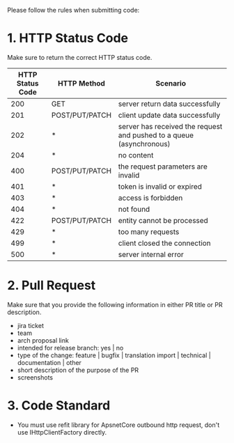 Please follow the rules when submitting code:

# 1. HTTP Status Code

Make sure to return the correct HTTP status code.

HTTP Status Code | HTTP Method | Scenario
-- | -- | --
200 | GET | server return data successfully
201 | POST/PUT/PATCH | client update data successfully
202 | * | server has received the request and pushed to a queue (asynchronous)
204 | * | no content
400 | POST/PUT/PATCH | the request parameters are invalid
401 | * | token is invalid or expired
403 | * | access is forbidden
404 | * | not found
422 | POST/PUT/PATCH | entity cannot be processed
429 | * | too many requests
499 | * | client closed the connection
500 | * | server internal error

# 2. Pull Request

Make sure that you provide the following information in either PR title or PR description.

- jira ticket
- team
- arch proposal link
- intended for release branch: yes | no
- type of the change: feature | bugfix | translation import | technical | documentation | other
- short description of the purpose of the PR
- screenshots

# 3. Code Standard

- You must use refit library for ApsnetCore outbound http request, don't use IHttpClientFactory directly.
